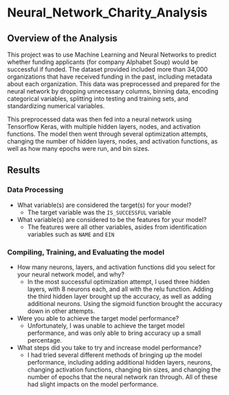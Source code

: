 # Neural_Network_Charity_Analysis

## Overview of the Analysis
  This project was to use Machine Learning and Neural Networks to predict whether funding applicants (for company Alphabet Soup) would be successful if funded. The dataset provided included more than 34,000 organizations that have received funding in the past, including metadata about each organization. This data was preprocessed and prepared for the neural network by dropping unnecessary columns, binning data, encoding categorical variables, splitting into testing and training sets, and standardizing numerical variables.

  This preprocessed data was then fed into a neural network using Tensorflow Keras, with multiple hidden layers, nodes, and activation functions. The model then went through several optimization attempts, changing the number of hidden layers, nodes, and activation functions, as well as how many epochs were run, and bin sizes.

## Results
### Data Processing
  - What variable(s) are considered the target(s) for your model?
    - The target variable was the `IS_SUCCESSFUL` variable
  - What variable(s) are considered to be the features for your model?
    - The features were all other variables, asides from identification variables such as `NAME` and `EIN`

### Compiling, Training, and Evaluating the model
  - How many neurons, layers, and activation functions did you select for your neural network model, and why?
    - In the most successful optimization attempt, I used three hidden layers, with 8 neurons each, and all with the relu function. Adding the third hidden layer brought up the accuracy, as well as adding additional neurons. Using the sigmoid function brought the accuracy down in other attempts.
  - Were you able to achieve the target model performance?
    - Unfortunately, I was unable to achieve the target model performance, and was only able to bring accuracy up a small percentage.
  - What steps did you take to try and increase model performance?
    - I had tried several different methods of bringing up the model performance, including adding additional hidden layers, neurons, changing activation functions, changing bin sizes, and changing the number of epochs that the neural network ran through. All of these had slight impacts on the model performance.
